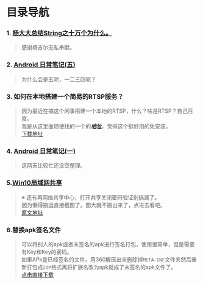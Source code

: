 # 目录导航

### 1. [杨大大总结String之十万个为什么。](https://github.com/516457377/Note/blob/master/Android/String.md)  
> 感谢杨吉尔无私奉献。
### 2. [Android 日常笔记(五)](https://github.com/516457377/Note/blob/master/Android/Android%20%E6%97%A5%E5%B8%B8%E7%AC%94%E8%AE%B0(%E4%BA%94).md)
> 为什么会是五呢，一二三四呢？
### 3. 如何在本地搭建一个简易的RTSP服务？
> 因为最近在搞这个闲事搭建一个本地的RTSP，什么？啥是RTSP？自己百度。  
> 我是从这里面随便找的一个的[***地址***](https://rtsp-server.winsite.com/)，觉得这个挺好用的免安装。  
> [下载地址](https://github.com/516457377/Note/raw/master/Tools/rtmp-rtsp-stream-client-java-master.zip)  
### 4. [Android 日常笔记(一)](https://github.com/516457377/Note/blob/master/Android/Android%20%E6%97%A5%E5%B8%B8%E7%AC%94%E8%AE%B0(%E4%B8%80).md)  
> 这两天比较忙还没空整理。  
### 5.[Win10局域网共享](https://github.com/516457377/Note/blob/master/Win10/Win10%E5%85%B1%E4%BA%AB.png)  
> ※ 还有再网络共享中心，打开共享关闭密码验证别搞漏了。  
> 因为懒得搬运直接截图了。图大就不搬出来了，点进去看吧。   
> [原文地址](https://blog.csdn.net/qq_29558839/article/details/80711013)  
### 6.替换apk签名文件
> 可以将别人的apk或者未签名的apk进行签名打包，使用很简单，但是需要有Key和Key的密码。  
> 如果APk是已经签名的文件，用360解压出来删除掉`META-INF`文件夹然后重新打包成`ZIP`格式再将扩展名改为apk就成了未签名的apk文件了。  
> [点击直接下载](https://github.com/516457377/Note/blob/master/Tools/360qianminggj.zip)
